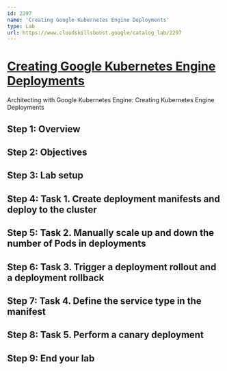 ```yaml
---
id: 2297
name: 'Creating Google Kubernetes Engine Deployments'
type: Lab
url: https://www.cloudskillsboost.google/catalog_lab/2297
---
```


# [Creating Google Kubernetes Engine Deployments](https://www.cloudskillsboost.google/catalog_lab/2297)

Architecting with Google Kubernetes Engine: Creating Kubernetes Engine Deployments

## Step 1: Overview

## Step 2: Objectives

## Step 3: Lab setup

## Step 4: Task 1. Create deployment manifests and deploy to the cluster

## Step 5: Task 2. Manually scale up and down the number of Pods in deployments

## Step 6: Task 3. Trigger a deployment rollout and a deployment rollback

## Step 7: Task 4. Define the service type in the manifest

## Step 8: Task 5. Perform a canary deployment

## Step 9: End your lab
